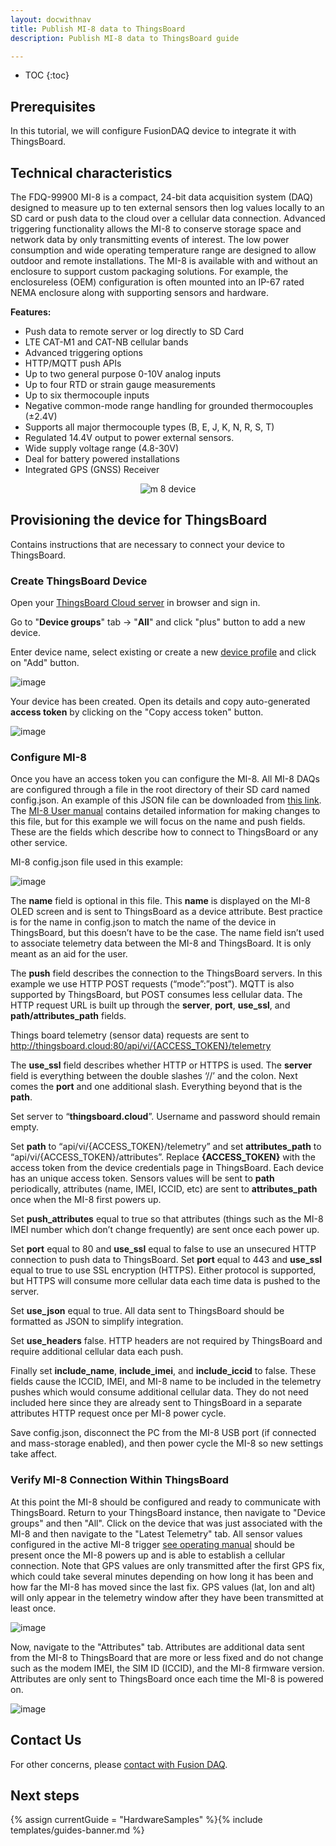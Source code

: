```yaml
---
layout: docwithnav
title: Publish MI-8 data to ThingsBoard
description: Publish MI-8 data to ThingsBoard guide

---
```


* TOC
{:toc}

## Prerequisites

In this tutorial, we will configure FusionDAQ device to integrate it with ThingsBoard.

## Technical characteristics

The FDQ-99900 MI-8 is a compact, 24-bit data acquisition system (DAQ) designed to measure up to ten external sensors then log values locally to an SD card or push data to the cloud over a cellular data connection. Advanced triggering functionality allows the MI-8 to conserve storage space and network data by only transmitting events of interest. The low power consumption and wide operating temperature range are designed to allow outdoor and remote installations. The MI-8 is available with and without an enclosure to support custom packaging solutions. For example, the enclosureless (OEM) configuration is often mounted into an IP-67 rated NEMA enclosure along with supporting sensors and hardware.

**Features:**
* Push data to remote server or log directly to SD Card
* LTE CAT-M1 and CAT-NB cellular bands
* Advanced triggering options
* HTTP/MQTT push APIs
* Up to two general purpose 0-10V analog inputs
* Up to four RTD or strain gauge measurements
* Up to six thermocouple inputs
* Negative common-mode range handling for grounded thermocouples (±2.4V)
* Supports all major thermocouple types (B, E, J, K, N, R, S, T)
* Regulated 14.4V output to power external sensors.
* Wide supply voltage range (4.8-30V)
* Deal for battery powered installations
* Integrated GPS (GNSS) Receiver

<p align="center">
   <img src="https://img.thingsboard.io/samples/fusion-daq/m-8-device.png" alt="m 8 device">
</p>

## Provisioning the device for ThingsBoard

Contains instructions that are necessary to connect your device to ThingsBoard.

### Create ThingsBoard Device

Open your [ThingsBoard Cloud server](https://thingsboard.cloud/) in browser and sign in.

Go to "**Device groups**" tab -> "**All**" and click "plus" button to add a new device.

Enter device name, select existing or create a new [device profile](https://thingsboard.io/docs/user-guide/device-profiles/) and click on "Add" button.

![image](https://img.thingsboard.io/samples/fusion-daq/fusion-daq-mi-8-create-device-1.png)

Your device has been created. Open its details and copy auto-generated **access token** by clicking on the "Copy access token" button.

![image](https://img.thingsboard.io/samples/fusion-daq/fusion-daq-mi-8-create-device-2.png)

### Configure MI-8

Once you have an access token you can configure the MI-8. All MI-8 DAQs are configured through a file in the root directory of their SD card named config.json.
An example of this JSON file can be downloaded from [this link](/docs/samples/fusion-daq/resources/config.json).
The [MI-8 User manual](https://fusiondaq.com/wp-content/uploads/2023/01/LTEdaq_OperatingManual-1.pdf) contains detailed information for making changes to this file, but for this example we will focus on the name and push fields.
These are the fields which describe how to connect to ThingsBoard or any other service.

MI-8 config.json file used in this example:

![image](https://img.thingsboard.io/samples/fusion-daq/fusion-daq-config-json.png)

The **name** field is optional in this file. This **name** is displayed on the MI-8 OLED screen and is sent to ThingsBoard as a device attribute. Best practice is for the name in config.json to match the name of the device in ThingsBoard, but this doesn’t have to be the case. The name field isn’t used to associate telemetry data between the MI-8 and ThingsBoard. It is only meant as an aid for the user.

The **push** field describes the connection to the ThingsBoard servers. In this example we use HTTP POST requests (“mode”:”post”). MQTT is also supported by ThingsBoard, but POST consumes less cellular data. The HTTP request URL is built up through the **server**, **port**, **use_ssl**, and **path/attributes_path** fields.

Things board telemetry (sensor data) requests are sent to http://thingsboard.cloud:80/api/vi/{ACCESS_TOKEN}/telemetry

The **use_ssl** field describes whether HTTP or HTTPS is used. The **server** field is everything between the double slashes ‘//’ and the colon. Next comes the **port** and one additional slash. Everything beyond that is the **path**.

Set server to “**thingsboard.cloud**”. Username and password should remain empty.

Set **path** to “api/vi/{ACCESS_TOKEN}/telemetry” and set **attributes_path** to “api/vi/{ACCESS_TOKEN}/attributes”.
Replace **{ACCESS_TOKEN}** with the access token from the device credentials page in ThingsBoard.
Each device has an unique access token.
Sensors values will be sent to **path** periodically, attributes (name, IMEI, ICCID, etc) are sent to **attributes_path** once when the MI-8 first powers up.

Set **push_attributes** equal to true so that attributes (things such as the MI-8 IMEI number which don’t change frequently) are sent once each power up.

Set **port** equal to 80 and **use_ssl** equal to false to use an unsecured HTTP connection to push data to ThingsBoard.
Set **port** equal to 443 and **use_ssl** equal to true to use SSL encryption (HTTPS). Either protocol is supported, but HTTPS will consume more cellular data each time data is pushed to the server.

Set **use_json** equal to true. All data sent to ThingsBoard should be formatted as JSON to simplify integration.

Set **use_headers** false. HTTP headers are not required by ThingsBoard and require additional cellular data each push.

Finally set **include_name**, **include_imei**, and **include_iccid** to false. These fields cause the ICCID, IMEI, and MI-8 name to be included in the telemetry pushes which would consume additional cellular data. They do not need included here since they are already sent to ThingsBoard in a separate attributes HTTP request once per MI-8 power cycle.

Save config.json, disconnect the PC from the MI-8 USB port (if connected and mass-storage enabled), and then power cycle the MI-8 so new settings take affect.

### Verify MI-8 Connection Within ThingsBoard

At this point the MI-8 should be configured and ready to communicate with ThingsBoard.
Return to your ThingsBoard instance, then navigate to "Device groups" and then "All".
Click on the device that was just associated with the MI-8 and then navigate to the "Latest Telemetry" tab.
All sensor values configured in the active MI-8 trigger [see operating manual](https://fusiondaq.com/wp-content/uploads/2023/01/LTEdaq_OperatingManual-1.pdf) should be present once the MI-8 powers up and is able to establish a cellular connection.
Note that GPS values are only transmitted after the first GPS fix, which could take several minutes depending on how long it has been and how far the MI-8 has moved since the last fix.
GPS values (lat, lon and alt) will only appear in the telemetry window after they have been transmitted at least once.

![image](https://img.thingsboard.io/samples/fusion-daq/fusion-daq-mi-8-latest-telemetry-1.png)

Now, navigate to the "Attributes" tab. Attributes are additional data sent from the MI-8 to ThingsBoard that are more or less fixed and do not change such as the modem IMEI, the SIM ID (ICCID), and the MI-8 firmware version.
Attributes are only sent to ThingsBoard once each time the MI-8 is powered on.

![image](https://img.thingsboard.io/samples/fusion-daq/fusion-daq-mi-8-attributes-1.png)

## Contact Us

For other concerns, please [contact with Fusion DAQ](https://fusiondaq.com/contact/).

## Next steps

{% assign currentGuide = "HardwareSamples" %}{% include templates/guides-banner.md %}
